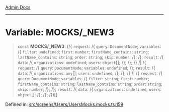 [Admin Docs](/)

***

# Variable: MOCKS/_NEW3

> `const` **MOCKS/_NEW3**: (/{ `request`: /{ `query`: `DocumentNode`; `variables`: /{ `filter`: `undefined`; `first`: `number`; `firstName_contains`: `string`; `lastName_contains`: `string`; `order`: `string`; `skip`: `number`; /}; /}; `result`: /{ `data`: /{ `organizations`: `undefined`; `users`: `object`[]; /}; /}; /} /| /{ `request`: /{ `query`: `DocumentNode`; `variables`: `undefined`; /}; `result`: /{ `data`: /{ `organizations`: `any`[]; `users`: `undefined`; /}; /}; /} /| /{ `request`: /{ `query`: `DocumentNode`; `variables`: /{ `filter`: `string`; `first`: `number`; `firstName_contains`: `string`; `lastName_contains`: `string`; `order`: `string`; `skip`: `number`; /}; /}; `result`: /{ `data`: /{ `organizations`: `undefined`; `users`: `object`[]; /}; /}; /})[]

Defined in: [src/screens/Users/UsersMocks.mocks.ts:159](https://github.com/PalisadoesFoundation/talawa-admin/blob/main/src/screens/Users/UsersMocks.mocks.ts#L159)
